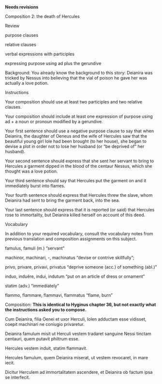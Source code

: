 **Needs revisions**

Composition 2: the death of Hercules


Review

purpose clauses

relative clauses

verbal expressions with participles

expressing purpose using ad plus the gerundive


Background:
You already know the background to this story: Deianira was tricked by Nessus into believing that the vial of poison he gave her was actually a love potion.

Instructions

Your composition should use at least two participles and two relative clauses.

Your composition should include at least one expression of purpose using ad + a noun or pronoun modified by a gerundive.

Your first sentence should use a negative purpose clause to say that when Deianira, the daughter of Oeneus and the wife of Hercules saw that the beautiful young girl Iole had been brought (to her house), she began to devise a plot in order not to lose her husband (or “be deprived of” her husband).

Your second sentence should express that she sent her servant to bring to Hercules a garment dipped in the blood of the centaur Nessus, which she thought was a love potion.

Your third sentence should say that Hercules put the garment on and it immediately burst into flames.

Your fourth sentence should express that Hercules threw the slave, whom Deianira had sent to bring the garment back, into the sea.

Your last sentence should express that it is reported (or said) that Hercules rose to immortality, but Deianira killed herself on account of this deed.


Vocabulary


In addition to your required vocabulary, consult the vocabulary notes from previous translation and composition assignments on this subject.

famulus, famuli (m.) “servant”

machinor, machinari, -, machinatus “devise or contrive skillfully”;

privo, privare, privavi, privatus “deprive someone (acc.) of something (abl.)”

induo, induĕre, indui, indutum “put on an article of dress or ornament”

statim (adv.) “immediately”

flammo, flammare, flammavi, flammatus “flame, burn”


Composition: **This is identical to Hyginus chapter 36, but not exactly what the instructions asked you to compose.**
 
Cum Deianira, filia Oenei et uxor Herculi, Iolen adductam esse vidisset, coepit machinari ne coniugio privaretur. 

Deianira famulum misit ut  Herculi vestem tradaret sanguine Nessi tinctam centauri, quem putavit philtrum esse.

Hercules vestem induit, statim flammavit. 

Hercules famulum, quem Deianira miserat, ut vestem revocaret, in mare iecit.
        
Dicitur Herculem ad immortalitatem ascendere, et Deianira ob factum ipsa se interfecit.
